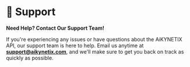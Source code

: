 # 💁 Support

**Need Help? Contact Our Support Team!**

If you're experiencing any issues or have questions about the AiKYNETIX API, our support team is here to help. Email us anytime at [**support@aikynetix.com**](https://app.gitbook.com/u/b9PJl4TwqubfRJS5CRT40Avhrhl2), and we'll make sure to get you back on track as quickly as possible.
